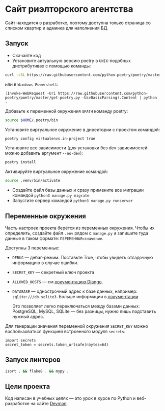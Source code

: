 # Сайт риэлторского агентства

Сайт находится в разработке, поэтому доступна только страница со списком квартир и админка для наполнения БД.

## Запуск

- Скачайте код
- Установите актуальную версию poetry в `UNIX`-подобных дистрибутивах с помощью команды:
```sh
curl -sSL https://raw.githubusercontent.com/python-poetry/poetry/master/get-poetry.py | python3 -
```
или в `Windows Powershell`:
```
(Invoke-WebRequest -Uri https://raw.githubusercontent.com/python-poetry/poetry/master/get-poetry.py -UseBasicParsing).Content | python -
```
Добавьте к переменной окружения `$PATH` команду poetry:
```sh
source $HOME/.poetry/bin
```
Установите виртуальное окружение в директории с проектом командой:
```sh
poetry config virtualenvs.in-project true
```
Установите все зависимости (для установки без dev зависимостей можно добавить аргумент `--no-dev`):
```sh
poetry install
```
Активируйте виртуальное окружение командой: 
```sh
source .venv/bin/activate
```

- Создайте файл базы данных и сразу примените все миграции командой `python3 manage.py migrate`
- Запустите сервер командой `python3 manage.py runserver`

## Переменные окружения

Часть настроек проекта берётся из переменных окружения. Чтобы их определить, создайте файл `.env` рядом с `manage.py` и запишите туда данные в таком формате: `ПЕРЕМЕННАЯ=значение`.

Доступны 3 переменные:
- `DEBUG` — дебаг-режим. Поставьте True, чтобы увидеть отладочную информацию в случае ошибки.
- `SECRET_KEY` — секретный ключ проекта
- `ALLOWED_HOSTS` — см [документацию Django](https://docs.djangoproject.com/en/3.1/ref/settings/#allowed-hosts).
- `DATABASE` — однострочный адрес к базе данных, например: `sqlite:///db.sqlite3`. Больше информации в [документации](https://github.com/jacobian/dj-database-url)

    Это позволяет легко переключаться между базами данных: PostgreSQL, MySQL, SQLite — без разницы, нужно лишь подставить нужный адрес.

Для генерации значения переменной окружения `SECRET_KEY` можно воспользоваться функцией встроенного модуля `secrets`:

```python3
import secrets
secret_token = secrets.token_urlsafe(nbytes=64)
```

## Запуск линтеров

```sh
isort . && flake8 . && mypy .
```

## Цели проекта

Код написан в учебных целях — это урок в курсе по Python и веб-разработке на сайте [Devman](https://dvmn.org).
